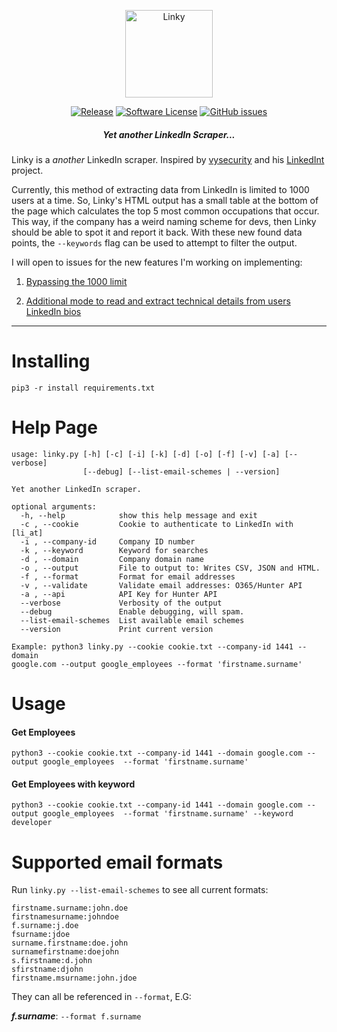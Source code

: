 <p align="center">
  <img alt="Linky" src="https://i.imgur.com/ozdWSxP.jpg" height="140" />
  <p align="center">
    <a href="https://github.com/mez0cc/linky/releases/latest"><img alt="Release" src="https://img.shields.io/github/release/mez0cc/linky.svg?style=flat-square"></a>
    <a href="https://github.com/mez0cc/linky/blob/master/LICENSE"><img alt="Software License" src="https://img.shields.io/badge/license-MIT-brightgreen.svg?style=flat-square"></a>
    <a href="https://github.com/mez0cc/linky/issues"><img alt="GitHub issues" src="https://img.shields.io/github/issues/mez0cc/linky.svg?style=flat-square"></a>
    </p>
</p>

<h5 align="center"><i>Yet another LinkedIn Scraper...</i></h5>

Linky is a *another* LinkedIn scraper. Inspired by [vysecurity](https://twitter.com/vysecurity) and his [LinkedInt](https://github.com/vysecurity/LinkedInt) project.

Currently, this method of extracting data from LinkedIn is limited to 1000 users at a time. So, Linky's HTML output has a small table at the bottom of the page which calculates the top 5 most common occupations that occur. This way, if the company has a weird naming scheme for devs, then Linky should be able to spot it and report it back. With these new found data points, the `--keywords` flag can be used to attempt to filter the output.

I will open to issues for the new features I'm working on implementing:

1. [Bypassing the 1000 limit](https://github.com/mez0cc/linky/issues/1)

2. [Additional mode to read and extract technical details from users LinkedIn bios](https://github.com/mez0cc/linky/issues/2)

***

Installing
==========

```pip3 -r install requirements.txt```


Help Page
========

```
usage: linky.py [-h] [-c] [-i] [-k] [-d] [-o] [-f] [-v] [-a] [--verbose]
                [--debug] [--list-email-schemes | --version]

Yet another LinkedIn scraper.

optional arguments:
  -h, --help            show this help message and exit
  -c , --cookie         Cookie to authenticate to LinkedIn with [li_at]
  -i , --company-id     Company ID number
  -k , --keyword        Keyword for searches
  -d , --domain         Company domain name
  -o , --output         File to output to: Writes CSV, JSON and HTML.
  -f , --format         Format for email addresses
  -v , --validate       Validate email addresses: O365/Hunter API
  -a , --api            API Key for Hunter API
  --verbose             Verbosity of the output
  --debug               Enable debugging, will spam.
  --list-email-schemes  List available email schemes
  --version             Print current version

Example: python3 linky.py --cookie cookie.txt --company-id 1441 --domain
google.com --output google_employees --format 'firstname.surname'

```

Usage
=====

#### Get Employees

```python3 --cookie cookie.txt --company-id 1441 --domain google.com --output google_employees  --format 'firstname.surname'```

#### Get Employees with keyword

```python3 --cookie cookie.txt --company-id 1441 --domain google.com --output google_employees  --format 'firstname.surname' --keyword developer```

Supported email formats
========================

Run `linky.py --list-email-schemes` to see all current formats:

```
firstname.surname:john.doe
firstnamesurname:johndoe
f.surname:j.doe
fsurname:jdoe
surname.firstname:doe.john
surnamefirstname:doejohn
s.firstname:d.john
sfirstname:djohn
firstname.msurname:john.jdoe

```
They can all be referenced in ```--format```, E.G:

***f.surname***: ```--format f.surname```